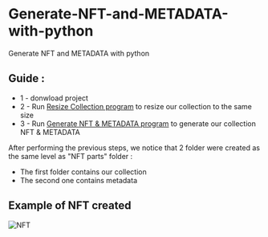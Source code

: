 # Generate-NFT-and-METADATA-with-python
Generate NFT and METADATA with python

<h2> Guide :</h2> 

<ul>
  <li>1 - donwload project</li>
  <li>2 - Run <a href="https://github.com/mahmoudBidry/Generate-NFT-and-METADATA-with-python/blob/master/Resize_Collection.ipynb"> Resize Collection program</a> to resize our collection to the same size</li>
  <li>3 - Run <a href="https://github.com/mahmoudBidry/Generate-NFT-and-METADATA-with-python/blob/master/My_own_script_for_generating_NFT_collection.ipynb">Generate NFT & METADATA program</a> to generate our collection NFT & METADATA</li>
</ul>

After performing the previous steps, we notice that 2 folder were created as the same level as "NFT parts" folder :
<ul>
  <li>The first folder contains our collection</li>
  <li>The second one contains metadata </li>
</ul>

<h2>Example of NFT created </h2>
<img alt="NFT" src="https://gateway.pinata.cloud/ipfs/QmRdqNBYkbCKHGuUBUmH2sFGJafQkoHeU1cWePRw4dTX3n/57.png" />
